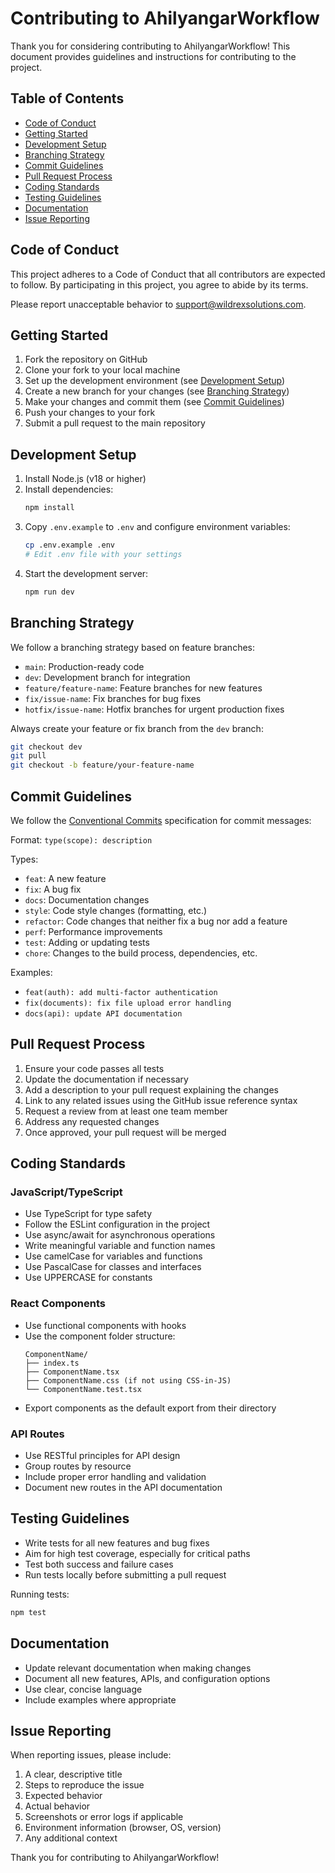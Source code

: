 # Contributing to AhilyangarWorkflow

Thank you for considering contributing to AhilyangarWorkflow! This document provides guidelines and instructions for contributing to the project.

## Table of Contents

- [Code of Conduct](#code-of-conduct)
- [Getting Started](#getting-started)
- [Development Setup](#development-setup)
- [Branching Strategy](#branching-strategy)
- [Commit Guidelines](#commit-guidelines)
- [Pull Request Process](#pull-request-process)
- [Coding Standards](#coding-standards)
- [Testing Guidelines](#testing-guidelines)
- [Documentation](#documentation)
- [Issue Reporting](#issue-reporting)

## Code of Conduct

This project adheres to a Code of Conduct that all contributors are expected to follow. By participating in this project, you agree to abide by its terms.

Please report unacceptable behavior to support@wildrexsolutions.com.

## Getting Started

1. Fork the repository on GitHub
2. Clone your fork to your local machine
3. Set up the development environment (see [Development Setup](#development-setup))
4. Create a new branch for your changes (see [Branching Strategy](#branching-strategy))
5. Make your changes and commit them (see [Commit Guidelines](#commit-guidelines))
6. Push your changes to your fork
7. Submit a pull request to the main repository

## Development Setup

1. Install Node.js (v18 or higher)
2. Install dependencies:
   ```bash
   npm install
   ```
3. Copy `.env.example` to `.env` and configure environment variables:
   ```bash
   cp .env.example .env
   # Edit .env file with your settings
   ```
4. Start the development server:
   ```bash
   npm run dev
   ```

## Branching Strategy

We follow a branching strategy based on feature branches:

- `main`: Production-ready code
- `dev`: Development branch for integration
- `feature/feature-name`: Feature branches for new features
- `fix/issue-name`: Fix branches for bug fixes
- `hotfix/issue-name`: Hotfix branches for urgent production fixes

Always create your feature or fix branch from the `dev` branch:

```bash
git checkout dev
git pull
git checkout -b feature/your-feature-name
```

## Commit Guidelines

We follow the [Conventional Commits](https://www.conventionalcommits.org/) specification for commit messages:

Format: `type(scope): description`

Types:
- `feat`: A new feature
- `fix`: A bug fix
- `docs`: Documentation changes
- `style`: Code style changes (formatting, etc.)
- `refactor`: Code changes that neither fix a bug nor add a feature
- `perf`: Performance improvements
- `test`: Adding or updating tests
- `chore`: Changes to the build process, dependencies, etc.

Examples:
- `feat(auth): add multi-factor authentication`
- `fix(documents): fix file upload error handling`
- `docs(api): update API documentation`

## Pull Request Process

1. Ensure your code passes all tests
2. Update the documentation if necessary
3. Add a description to your pull request explaining the changes
4. Link to any related issues using the GitHub issue reference syntax
5. Request a review from at least one team member
6. Address any requested changes
7. Once approved, your pull request will be merged

## Coding Standards

### JavaScript/TypeScript

- Use TypeScript for type safety
- Follow the ESLint configuration in the project
- Use async/await for asynchronous operations
- Write meaningful variable and function names
- Use camelCase for variables and functions
- Use PascalCase for classes and interfaces
- Use UPPERCASE for constants

### React Components

- Use functional components with hooks
- Use the component folder structure:
  ```
  ComponentName/
  ├── index.ts
  ├── ComponentName.tsx
  ├── ComponentName.css (if not using CSS-in-JS)
  └── ComponentName.test.tsx
  ```
- Export components as the default export from their directory

### API Routes

- Use RESTful principles for API design
- Group routes by resource
- Include proper error handling and validation
- Document new routes in the API documentation

## Testing Guidelines

- Write tests for all new features and bug fixes
- Aim for high test coverage, especially for critical paths
- Test both success and failure cases
- Run tests locally before submitting a pull request

Running tests:
```bash
npm test
```

## Documentation

- Update relevant documentation when making changes
- Document all new features, APIs, and configuration options
- Use clear, concise language
- Include examples where appropriate

## Issue Reporting

When reporting issues, please include:

1. A clear, descriptive title
2. Steps to reproduce the issue
3. Expected behavior
4. Actual behavior
5. Screenshots or error logs if applicable
6. Environment information (browser, OS, version)
7. Any additional context

Thank you for contributing to AhilyangarWorkflow!
